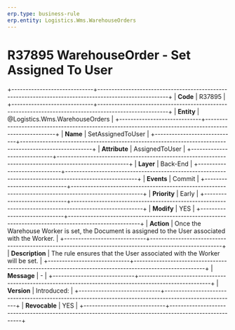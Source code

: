```yaml
---
erp.type: business-rule
erp.entity: Logistics.Wms.WarehouseOrders
---
```

# R37895 WarehouseOrder - Set Assigned To User 
+-----------------------------+-------------------------------------------------------------------------------------------------------+
| **Code**                    | R37895                                                                                                |
+-----------------------------+-------------------------------------------------------------------------------------------------------+
| **Entity**                  | @Logistics.Wms.WarehouseOrders                                                                        |
+-----------------------------+-------------------------------------------------------------------------------------------------------+
| **Name**                    | SetAssignedToUser                                                                                     |
+-----------------------------+-------------------------------------------------------------------------------------------------------+
| **Attribute**               | AssignedToUser                                                                                        |
+-----------------------------+-------------------------------------------------------------------------------------------------------+
| **Layer**                   | Back-End                                                                                              |
+-----------------------------+-------------------------------------------------------------------------------------------------------+
| **Events**                  | Commit                                                                                                |
+-----------------------------+-------------------------------------------------------------------------------------------------------+
| **Priority**                | Early                                                                                                 |
+-----------------------------+-------------------------------------------------------------------------------------------------------+
| **Modify**                  | YES                                                                                                   |
+-----------------------------+-------------------------------------------------------------------------------------------------------+
| **Action**                  | Once the Warehouse Worker is set, the Document is assigned to the User associated with the Worker.    |
+-----------------------------+-------------------------------------------------------------------------------------------------------+
| **Description**             | The rule ensures that the User associated with the Worker will be set.                                |
+-----------------------------+-------------------------------------------------------------------------------------------------------+
| **Message**                 | \-                                                                                                    |
+-----------------------------+-------------------------------------------------------------------------------------------------------+
| **Version**                 | Introduced:                                                                                           |
+-----------------------------+-------------------------------------------------------------------------------------------------------+
| **Revocable**               | YES                                                                                                   |
+-----------------------------+-------------------------------------------------------------------------------------------------------+
